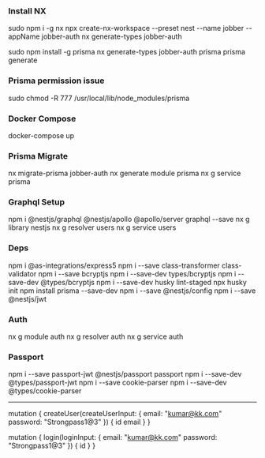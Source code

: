 ### Install NX

sudo npm i -g nx
npx create-nx-workspace --preset nest --name jobber --appName jobber-auth
nx generate-types jobber-auth

sudo npm install -g prisma
nx generate-types jobber-auth
prisma
prisma generate

### Prisma permission issue

sudo chmod -R 777 /usr/local/lib/node_modules/prisma

### Docker Compose

docker-compose up

### Prisma Migrate

nx migrate-prisma jobber-auth
nx generate module prisma
nx g service prisma

### Graphql Setup

npm i @nestjs/graphql @nestjs/apollo @apollo/server graphql --save
nx g library nestjs
nx g resolver users
nx g service users

### Deps

npm i @as-integrations/express5
npm i --save class-transformer class-validator
npm i --save bcryptjs
npm i --save-dev types/bcryptjs
npm i --save-dev @types/bcryptjs
npm i --save-dev husky lint-staged
npx husky init
npm install prisma --save-dev
npm i --save @nestjs/config
npm i --save @nestjs/jwt

### Auth

nx g module auth
nx g resolver auth
nx g service auth

### Passport

npm i --save passport-jwt @nestjs/passport passport
npm i --save-dev @types/passport-jwt
npm i --save cookie-parser
npm i --save-dev @types/cookie-parser

---

mutation {
createUser(createUserInput: {
email: "kumar@kk.com"
password: "Strongpass1@3"
}) {
id
email
}
}

mutation {
login(loginInput: {
email: "kumar@kk.com"
password: "Strongpass1@3"
}) {
id
}
}
